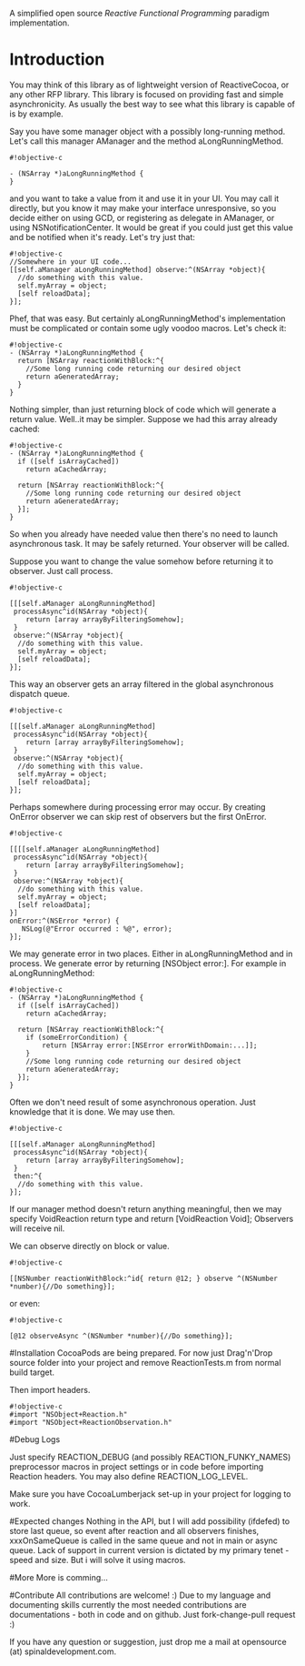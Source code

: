 A simplified open source *Reactive Functional Programming* paradigm implementation.

# Introduction
You may think of this library as of lightweight version of ReactiveCocoa, or any other RFP library. This library is focused on providing fast and simple asynchronicity. As usually the best way to see what this library is capable of is by example.

Say you have some manager object with a possibly long-running method. Let's call this manager AManager and the method aLongRunningMethod.

```
#!objective-c

- (NSArray *)aLongRunningMethod {
}

```
and you want to take a value from it and use it in your UI. You may call it directly, but you know it may make your interface unresponsive, so you decide either on using GCD, or registering as delegate in AManager, or using NSNotificationCenter. It would be great if you could just get this value and be notified when it's ready. Let's try just that:

```
#!objective-c
//Somewhere in your UI code...
[[self.aManager aLongRunningMethod] observe:^(NSArray *object){
  //do something with this value.
  self.myArray = object;
  [self reloadData];
}];

```

Phef, that was easy. But certainly aLongRunningMethod's implementation must be complicated or contain some ugly voodoo macros. Let's check it:


```
#!objective-c
- (NSArray *)aLongRunningMethod {
  return [NSArray reactionWithBlock:^{
    //Some long running code returning our desired object
    return aGeneratedArray;
  }
}

```

Nothing simpler, than just returning block of code which will generate a return value.
Well..it may be simpler. Suppose we had this array already cached:
 
```
#!objective-c
- (NSArray *)aLongRunningMethod {
  if ([self isArrayCached])
    return aCachedArray;

  return [NSArray reactionWithBlock:^{
    //Some long running code returning our desired object
    return aGeneratedArray;
  }];
}

```

So when you already have needed value then there's no need to launch asynchronous task. It may be safely returned. Your observer will be called.

Suppose you want to change the value somehow before returning it to observer. Just call process.

```
#!objective-c

[[[self.aManager aLongRunningMethod]
 processAsync^id(NSArray *object){
    return [array arrayByFilteringSomehow];
 }
 observe:^(NSArray *object){
  //do something with this value.
  self.myArray = object;
  [self reloadData];
}];
```
This way an observer gets an array filtered in the global asynchronous dispatch queue.
```
#!objective-c

[[[self.aManager aLongRunningMethod]
 processAsync^id(NSArray *object){
    return [array arrayByFilteringSomehow];
 }
 observe:^(NSArray *object){
  //do something with this value.
  self.myArray = object;
  [self reloadData];
}];
```

Perhaps somewhere during processing error may occur. By creating OnError observer we can skip rest of observers but the first OnError.

```
#!objective-c

[[[[self.aManager aLongRunningMethod]
 processAsync^id(NSArray *object){
    return [array arrayByFilteringSomehow];
 }
 observe:^(NSArray *object){
  //do something with this value.
  self.myArray = object;
  [self reloadData];
}] 
onError:^(NSError *error) {
   NSLog(@"Error occurred : %@", error);
}];
```

We may generate error in two places. Either in aLongRunningMethod and in process. We generate error by returning [NSObject error:]. For example in aLongRunningMethod:

```
#!objective-c
- (NSArray *)aLongRunningMethod {
  if ([self isArrayCached])
    return aCachedArray;

  return [NSArray reactionWithBlock:^{
    if (someErrorCondition) {
        return [NSArray error:[NSError errorWithDomain:...]];
    }
    //Some long running code returning our desired object
    return aGeneratedArray;
  }];
}

```


Often we don't need result of some asynchronous operation. Just knowledge that it is done. We may use then.
```
#!objective-c

[[[self.aManager aLongRunningMethod]
 processAsync^id(NSArray *object){
    return [array arrayByFilteringSomehow];
 }
 then:^{
  //do something with this value.
}];
```
If our manager method doesn't return anything meaningful, then we may specify VoidReaction return type and return [VoidReaction Void]; Observers will receive nil.


We can observe directly on block or value.

```
#!objective-c

[[NSNumber reactionWithBlock:^id{ return @12; } observe ^(NSNumber *number){//Do something}];
```

or even:


```
#!objective-c

[@12 observeAsync ^(NSNumber *number){//Do something}];
```

#Installation
CocoaPods are being prepared. For now just Drag'n'Drop source folder into your project and remove ReactionTests.m from normal build target.

Then import headers.

```
#!objective-c
#import "NSObject+Reaction.h"
#import "NSObject+ReactionObservation.h"
```


#Debug Logs

Just specify REACTION_DEBUG (and possibly REACTION_FUNKY_NAMES) preprocessor macros in project settings or in code before importing Reaction headers. You may also define REACTION_LOG_LEVEL.

Make sure you have CocoaLumberjack set-up in your project for logging to work.


#Expected changes
Nothing in the API, but I will add possibility (ifdefed) to store last queue, so event after reaction and all observers finishes, xxxOnSameQueue is called in the same queue and not in main or async queue. Lack of support in current version is dictated by my primary tenet - speed and size. But i will solve it using macros.

#More
More is comming...

#Contribute
All contributions are welcome! :)
Due to my language and documenting skills currently the most needed contributions are documentations - both in code and on github. Just fork-change-pull request :)

If you have any question or suggestion, just drop me a mail at opensource (at) spinaldevelopment.com.